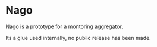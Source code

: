 Nago
====
Nago is a prototype for a montoring aggregator.

Its a glue used internally, no public release has been made.


